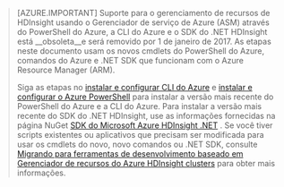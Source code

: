 > [AZURE.IMPORTANT] Suporte para o gerenciamento de recursos de HDInsight usando o Gerenciador de serviço de Azure (ASM) através do PowerShell do Azure, a CLI do Azure e o SDK do .NET HDInsight está __obsoleta__e será removido por 1 de janeiro de 2017. As etapas neste documento usam os novos cmdlets do PowerShell do Azure, comandos do Azure e .NET SDK que funcionam com o Azure Resource Manager (ARM).
>
> Siga as etapas no [instalar e configurar CLI do Azure](../articles/xplat-cli-install.md) e [instalar e configurar o Azure PowerShell](../articles/powershell-install-configure.md) para instalar a versão mais recente do PowerShell do Azure e a CLI do Azure. Para instalar a versão mais recente do SDK do .NET HDInsight, use as informações fornecidas na página NuGet [SDK do Microsoft Azure HDInsight .NET](https://www.nuget.org/packages/Microsoft.WindowsAzure.Management.HDInsight/) . Se você tiver scripts existentes ou aplicativos que precisam ser modificada para usar os cmdlets do novo, novo comandos ou .NET SDK, consulte [Migrando para ferramentas de desenvolvimento baseado em Gerenciador de recursos do Azure HDInsight clusters](../articles/hdinsight/hdinsight-hadoop-development-using-azure-resource-manager.md) para obter mais informações.

